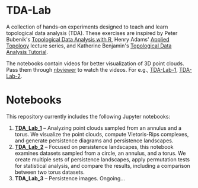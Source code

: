 # TDA-Lab
A collection of hands-on experiments designed to teach and learn topological data analysis (TDA). These exercises are inspired by Peter Bubenik's [Topological Data Analysis with R](https://people.clas.ufl.edu/peterbubenik/intro-to-tda/), Henry Adams' [Applied Topology](https://www.youtube.com/playlist?list=PL4kY-dS_mSmLFh9BpI3LqIQnw6KMg0jlt) lecture series, and Katherine Benjamin's [Topological Data Analysis Tutorial](https://www.youtube.com/watch?v=8qXOdF1_nm8&ab_channel=LOGMLSummerSchool).

The notebooks contain videos for better visualization of 3D point clouds. Pass them through [nbviewer](https://nbviewer.org/) to watch the videos. For e.g., [TDA-Lab-1](https://github.com/subhajitbn/TDA-Lab/blob/main/TDA_Lab_1.ipynb), [TDA-Lab-2](https://github.com/subhajitbn/TDA-Lab/blob/main/TDA_Lab_2.ipynb).

# Notebooks
This repository currently includes the following Jupyter notebooks:

1. **[TDA_Lab_1](TDA_Lab_1)** – Analyzing point clouds sampled from an annulus and a torus. We visualize the point clouds, compute Vietoris-Rips complexes, and generate persistence diagrams and persistence landscapes.
2. **[TDA_Lab_2](TDA_Lab_2)** – Focused on persistence landscapes, this notebook examines datasets sampled from a circle, an annulus, and a torus. We create multiple sets of persistence landscapes, apply permutation tests for statistical analysis, and compare the results, including a comparison between two torus datasets.
3. **TDA_Lab_3** – Persistence images. Ongoing...
